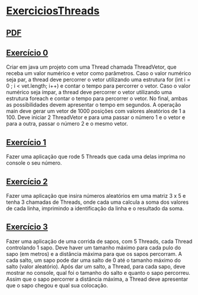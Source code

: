 # [ExerciciosThreads](https://github.com/Maicaoxd/Sistemas-Operacionais-I/tree/main/ExerciciosThreads)

## [PDF](https://leandrocolevati.com.br/downloadmateriais?idFile=0ByaHylR4Cic0alJBNWJkV3J5dU0&arquivo=04_-_Exemplos_e_Exercicios_Threads.pdf)

## [Exercício 0](https://github.com/Maicaoxd/Sistemas-Operacionais-I/blob/main/ExerciciosThreads/src/controller/Exercicio0.java)

Criar em java um projeto com uma Thread chamada ThreadVetor, que receba um valor numérico e vetor como parâmetros. Caso o valor numérico seja par, a thread deve percorrer o vetor utilizando uma estrutura for (int i = 0 ; i < vet.length; i++) e contar o tempo para percorrer o vetor. Caso o valor numérico seja ímpar, a thread deve percorrer o vetor utilizando uma estrutura foreach e contar o tempo para percorrer o vetor. No final, ambas as possibilidades devem apresentar o tempo em segundos. A operação main deve gerar um vetor de 1000 posições com valores aleatórios de 1 a 100. Deve iniciar 2 ThreadVetor e para uma passar o número 1 e o vetor e para a outra, passar o número 2 e o mesmo vetor.

## [Exercício 1](https://github.com/Maicaoxd/Sistemas-Operacionais-I/blob/main/ExerciciosThreads/src/controller/Exercicio1.java)

Fazer uma aplicação que rode 5 Threads que cada uma delas imprima no console o seu número.

## [Exercício 2](https://github.com/Maicaoxd/Sistemas-Operacionais-I/blob/main/ExerciciosThreads/src/controller/Exercicio2.java)

Fazer uma aplicação que insira números aleatórios em uma matriz 3 x 5 e tenha 3 chamadas de Threads, onde cada uma calcula a soma dos valores de cada linha, imprimindo a identificação da linha e o resultado da soma.

## [Exercício 3](https://github.com/Maicaoxd/Sistemas-Operacionais-I/blob/main/ExerciciosThreads/src/controller/Exercicio3.java)

Fazer uma aplicação de uma corrida de sapos, com 5 Threads, cada Thread controlando 1 sapo. Deve haver um tamanho máximo para cada pulo do sapo (em metros) e a distância máxima para que os sapos percorram. A cada salto, um sapo pode dar uma salto de 0 até o tamanho máximo do salto (valor aleatório). Após dar um salto, a Thread, para cada sapo, deve mostrar no console, qual foi o tamanho do salto e quanto o sapo percorreu. Assim que o sapo percorrer a distância máxima, a Thread deve apresentar que o sapo chegou e qual sua colocação.